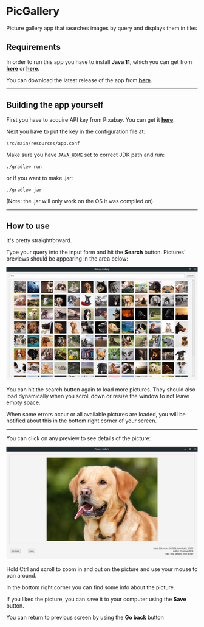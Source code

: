 # PicGallery

Picture gallery app that searches images by query and displays them in tiles

## Requirements

In order to run this app you have to install **Java 11**, which you can get from [**here**](https://www.oracle.com/technetwork/java/javase/downloads/index.html "Oracle") or [**here**](https://openjdk.java.net/projects/jdk/ "OpenJDK").

You can download the latest release of the app from [**here**](https://github.com/spietras/PicGallery/releases/tag/v1.0).

---

## Building the app yourself

First you have to acquire API key from Pixabay. You can get it [**here**](https://pixabay.com/api/docs/).

Next you have to put the key in the configuration file at:

```
src/main/resources/app.conf
```
Make sure you have `JAVA_HOME` set to correct JDK path and run:
```
./gradlew run
```
or if you want to make .jar:
```
./gradlew jar
```
(Note: the .jar will only work on the OS it was compiled on)

---

## How to use

It's pretty straightforward.

Type your query into the input form and hit the **Search** button. Pictures' previews should be appearing in the area below:

![Alt text](docs/previews.png "Previews")

You can hit the search button again to load more pictures. They should also load dynamically when you scroll down or resize the window to not leave empty space.

When some errors occur or all available pictures are loaded, you will be notified about this in the bottom right corner of your screen.

---

You can click on any preview to see details of the picture:

![Alt text](docs/details.png "Details")

Hold Ctrl and scroll to zoom in and out on the picture and use your mouse to pan around.

In the bottom right corner you can find some info about the picture.

If you liked the picture, you can save it to your computer using the **Save** button. 

You can return to previous screen by using the **Go back** button

